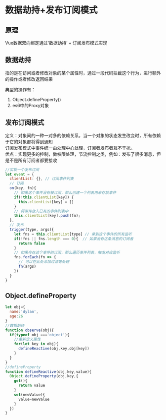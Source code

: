 # 数据劫持+发布订阅模式

## 原理
Vue数据双向绑定通过‘数据劫持’ + 订阅发布模式实现

## 数据劫持
指的是在访问或者修改对象的某个属性时，通过一段代码拦截这个行为，进行额外的操作或者修改返回结果  

典型的操作有：
1. Object.defineProperty()
2. es6中的Proxy对象

## 发布订阅模式  
定义：对象间的一种一对多的依赖关系，当一个对象的状态发生改变时，所有依赖于它的对象都将得到通知  
订阅发布模式中事件统一由处理中心处理，订阅者发布者互不干扰。  
优点：实现更多的控制，做权限处理，节流控制之类，例如：发布了很多消息，但是不是所有订阅者都要接收

```javascript
//实现一个发布订阅
let event = {
  clientList: {}, // 订阅事件列表
  // 订阅
  on(key, fn){
    // 如果这个事件没有被订阅，那么创建一个列表用来存放事件
    if(!this.clientList[key]) {
      this.clientList[key] = []
    }
    // 将事件放入已有的事件列表中
    this.clientList[key].push(fn);
  },
  // 发布
  trigger(type, args){
    let fns = this.clientList[type] // 拿到这个事件的所有监听
    if(!fns || fns.length === 0){  // 如果没有这条消息的订阅者
      return false
    }
    // 如果存在这个事件的订阅，那么遍历事件列表，触发对应监听
    fns.forEach(fn => {
      // 可以在此处添加过滤等处理
      fn(args)
    })
  }
}
```

## Object.defineProperty

```javascript
let obj={
  name:'dylan',
  age:26
}
//数据劫持
function observe(obj){
  if(typeof obj ==='object'){
    //重新定义属性
    for(let key in obj){
      defineReactive(obj,key,obj[key])
    }
  }
}
//defineProperty
function defineReactive(obj,key,value){
  Object.defineProperty(obj,key,{
    get(){
      return value
    }
    set(newValue){
      value=newValue
    }
  })
}
```